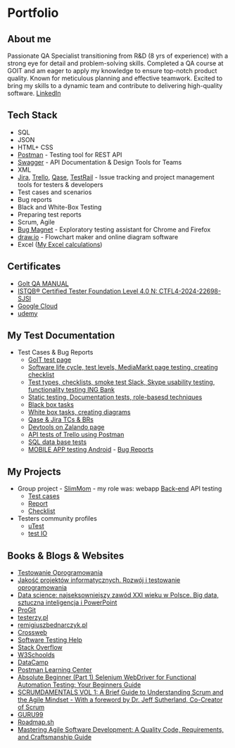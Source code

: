 # Portfolio

## About me

Passionate QA Specialist transitioning from R&D (8 yrs of experience) with a strong eye for detail and problem-solving skills. Completed a QA course at GOIT and am eager to apply my knowledge to ensure top-notch product quality. Known for meticulous planning and effective teamwork. Excited to bring my skills to a dynamic team and contribute to delivering high-quality software.
[LinkedIn](https://www.linkedin.com/in/daniel-pio90/)

## Tech Stack
* SQL
* JSON
* HTML+ CSS
* [Postman](https://www.postman.com/) - Testing tool for REST API
* [Swagger](https://swagger.io) - API Documentation & Design Tools for Teams
* XML
* [Jira](https://www.atlassian.com/software/jira0), [Trello](https://trello.com/), [Qase](https://app.qase.io/login?redirectPath=%2Fprojects), [TestRail](https://www.testrail.com) - Issue tracking and project management tools for testers & developers
* Test cases and scenarios
* Bug reports
* Black and White-Box Testing
* Preparing test reports
* Scrum, Agile
* [Bug Magnet](https://chrome.google.com/webstore/detail/bug-magnet/efhedldbjahpgjcneebmbolkalbhckfi?hl=pl) - Exploratory testing assistant for Chrome and Firefox
* [draw.io](https://app.diagrams.net/) - Flowchart maker and online diagram software
* Excel ([My Excel calculations](https://docs.google.com/spreadsheets/d/1YMUs1YyPFO8aJF063sg4ycZ6YhWQqhC-/edit?usp=sharing&ouid=104297582505921467873&rtpof=true&sd=true))

## Certificates
  - [GoIt QA MANUAL](https://drive.google.com/file/d/1TjUY9DdMKYroo2Lmmx9-PW0YSMcaUTQV/view?usp=sharing)
  - [ISTQB® Certified Tester Foundation Level 4.0 N: CTFL4-2024-22698-SJSI](http://scr.istqb.org)
  - [Google Cloud](https://www.cloudskillsboost.google/public_profiles/d667a1e4-a8b9-4c2a-b180-b37d34352de8)
  - [udemy](https://www.udemy.com/user/chlorleslaw2019/)

## My Test Documentation
* Test Cases & Bug Reports
  - [GoIT test page](https://docs.google.com/document/d/15fc2BvzaJ1uTOjGSoHjsqP88zMAKv4XOyuKs7RzcEYk/edit)
  - [Software life cycle, test levels, MediaMarkt page testing, creating checklist](https://docs.google.com/document/d/10PnoFg_Pl7lWdBBESAw20rJ11nItJoOtew-UpkmrRsY/edit?usp=sharing)
  - [Test types, checklists, smoke test Slack, Skype usability testing, functionality testing ING Bank](https://docs.google.com/document/d/1nAHENWztx8bGqPicfmzupH-0NDk-0yIMR9nqxeX146g/edit?usp=sharing)
  - [Static testing, Documentation tests, role-basesd techniques](https://docs.google.com/document/d/1iPGxLQAWzpjaohObYDCLxS4jhcG65lcsBPNDVg8AkqY/edit?usp=sharing)
  - [Black box tasks](https://docs.google.com/document/d/1ZqnmWgtQfTdYNz3ZCNHkSpAs6tGMALyVkXV-WJ9E0hM/edit?usp=sharing)
  - [White box tasks, creating diagrams](https://docs.google.com/document/d/1lWtDkndCrkgFj7YJZvURZS5uL8r30TdnyEAfXLGWpUQ/edit?usp=sharing)
  - [Qase & Jira TCs & BRs](https://docs.google.com/document/d/1G0JpFmFz17JCj7y1_2xwzsuoE36s-HsFr6QVJ9TAuUY/edit?usp=sharing)
  - [Devtools on Zalando page](https://docs.google.com/document/d/1MFDveCMJGplywl2ihutTQPDJIyASj9wRYoZ7ukcVSuA/edit?usp=sharing)
  - [API tests of Trello using Postman](https://docs.google.com/document/d/1LYpTEQ8xB_GGkyZVR98CCUxggiWXO4gUoY_OELClu_M/edit?usp=sharing)
  - [SQL data base tests](https://drive.google.com/drive/folders/1keLZFeuFFfq5D98H-ATO1iOKgBK7vG8Y?usp=sharing)
  - [MOBILE APP testing Android](https://docs.google.com/document/d/1nRMIE2_YOhDNt0o-Dj9Xjmhyv2hliH-j/edit?usp=sharing&ouid=104297582505921467873&rtpof=true&sd=true) - [Bug Reports](https://docs.google.com/document/d/1UW0MyK2alll1xv2l2xmuTmrJCKSCCF0haotltsz2x9E/edit?usp=sharing)
  
## My Projects
- Group project - [SlimMom](https://slimmoms-qa.netlify.app) - my role was: webapp [Back-end](https://slimmom-backend.goit.global/api-docs/#/) API testing 
    - [Test cases](https://docs.google.com/document/d/1cwPYPKIfXphk-UUOdf052yijsMyX39-4ztAoBFH0yzE/edit)
    - [Report](https://docs.google.com/document/d/1tgP7MO3mcTbXZEpAVjrDJeonm17lqSMTzQUeVLRxUzQ/edit?usp=sharing)
    - [Checklist](https://docs.google.com/document/d/1Z1-zRjXBSRG0vNwx0hdVkIWtG8NyWBLGOzgn0NiIYig/edit?usp=sharing)
- Testers community profiles
    - [uTest](https://www.utest.com/profile/p2049861/about)
    - [test IO](https://tester.test.io/profile_pages/danielpio)
  
## Books & Blogs & Websites
* [Testowanie Oprogramowania](https://pwicherski.gitbook.io)
* [Jakość projektów informatycznych. Rozwój i testowanie oprogramowania](https://helion.pl/ksiazki/jakosc-projektow-informatycznych-rozwoj-i-testowanie-oprogramowania-karolina-zmitrowicz,zapeja.htm#format/d)
* [Data science: najseksowniejszy zawód XXI wieku w Polsce. Big data, sztuczna inteligencja i PowerPoint](https://helion.pl/ksiazki/data-science-najseksowniejszy-zawod-xxi-wieku-w-polsce-big-data-sztuczna-inteligencja-i-powerpoin-remigiusz-zulicki,e_3ajn.htm#format/e)
* [ProGit](https://git-scm.com/book/en/v2)
* [testerzy.pl](http://testerzy.pl)
* [remigiuszbednarczyk.pl](https://remigiuszbednarczyk.pl)
* [Crossweb](https://crossweb.pl)
* [Software Testing Help](https://www.softwaretestinghelp.com)
* [Stack Overflow](https://stackoverflow.com)
* [W3Schoolds](https://www.w3schools.com)
* [DataCamp](https://www.datacamp.com)
* [Postman Learning Center](https://learning.postman.com/docs/tests-and-scripts/write-scripts/test-examples/)
* [Absolute Beginner (Part 1) Selenium WebDriver for Functional Automation Testing: Your Beginners Guide](https://www.amazon.com/dp/B01ITRPGAE)
* [SCRUMDAMENTALS VOL 1: A Brief Guide to Understanding Scrum and the Agile Mindset - With a foreword by Dr. Jeff Sutherland, Co-Creator of Scrum](https://www.amazon.com/SCRUMDAMENTALS-VOL-Brief-Understanding-Mindset-ebook/dp/B0CXMTG1V2/ref=sr_1_1?dib=eyJ2IjoiMSJ9.jjy9vB1bllk7MiqsGRD2EQ.FUMCjmzR754ao_2F2NDRTj69soguE3s-VJhZWEa5Hus&dib_tag=se&qid=1721325996&refinements=p_27%3AErnesto+Custodio&s=digital-text&sr=1-1&text=Ernesto+Custodio)
* [GURU99](https://www.guru99.com/software-testing.html)
* [Roadmap.sh](https://roadmap.sh/qa)
* [Mastering Agile Software Development: A Quality Code, Requirements, and Craftsmanship Guide](https://www.amazon.com/dp/B0CZ414HYV)
